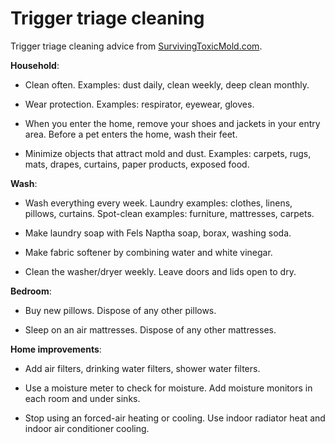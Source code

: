 <!--
source: https://SurvivingToxicMold.com
tags: triggers triage
-->

# Trigger triage cleaning

Trigger triage cleaning advice from [SurvivingToxicMold.com](https://SurvivingToxicMold.com).

**Household**:

* Clean often. Examples: dust daily, clean weekly, deep clean monthly.
 
* Wear protection. Examples: respirator, eyewear, gloves.

* When you enter the home, remove your shoes and jackets in your entry area. Before a pet enters the home, wash their feet.

* Minimize objects that attract mold and dust. Examples: carpets, rugs, mats, drapes, curtains, paper products, exposed food.

**Wash**:

* Wash everything every week. Laundry examples: clothes, linens, pillows, curtains. Spot-clean examples: furniture, mattresses, carpets.

* Make laundry soap with Fels Naptha soap, borax, washing soda.

* Make fabric softener by combining water and white vinegar.

* Clean the washer/dryer weekly. Leave doors and lids open to dry.

**Bedroom**:

* Buy new pillows. Dispose of any other pillows.

* Sleep on an air mattresses. Dispose of any other mattresses.

**Home improvements**:

* Add air filters, drinking water filters, shower water filters.

* Use a moisture meter to check for moisture. Add moisture monitors in each room and under sinks.

* Stop using an forced-air heating or cooling. Use indoor radiator heat and indoor air conditioner cooling.
